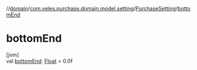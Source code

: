 //[domain](../../../index.md)/[com.veles.purchase.domain.model.setting](../index.md)/[PurchaseSetting](index.md)/[bottomEnd](bottom-end.md)

# bottomEnd

[jvm]\
val [bottomEnd](bottom-end.md): [Float](https://kotlinlang.org/api/latest/jvm/stdlib/kotlin/-float/index.html) = 0.0f
